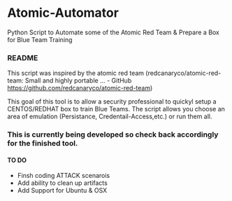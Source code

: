 # Atomic-Automator
Python Script to Automate some of the Atomic Red Team & Prepare a Box for Blue Team Training
### README
This script was inspired by the atomic red team (redcanaryco/atomic-red-team: Small and highly portable ... - GitHub
https://github.com/redcanaryco/atomic-red-team)

This goal of this tool is to allow a security professional to quickyl setup a CENTOS/REDHAT box to train Blue Teams.
The script allows you choose an area of emulation (Persistance, Credentail-Access,etc.) or run them all.

### This is currently being developed so check back accordingly for the finished tool.

#### TO DO

* Finsh coding ATTACK scenarois
* Add ability to clean up artifacts
* Add Support for Ubuntu & OSX
